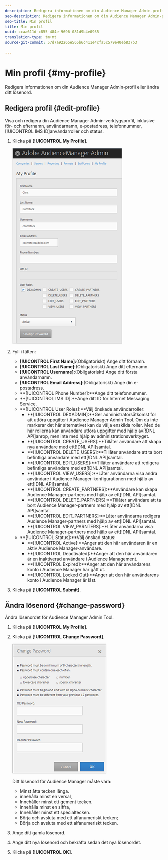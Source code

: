```yaml
---
description: Redigera informationen om din Audience Manager Admin-profil eller ändra ditt lösenord.
seo-description: Redigera informationen om din Audience Manager Admin-profil eller ändra ditt lösenord.
seo-title: Min profil
title: Min profil
uuid: ccaa611d-c855-484e-9696-081d9b4e0935
translation-type: tm+mt
source-git-commit: 57d7a92265e565b6c411e4cfa5c579e40eb837b3

---
```



# Min profil {#my-profile}

Redigera informationen om din Audience Manager Admin-profil eller ändra ditt lösenord.

<!-- c_my_profile.xml -->

## Redigera profil {#edit-profile}

Visa och redigera din Audience Manager Admin-verktygsprofil, inklusive för- och efternamn, användarnamn, e-postadress, telefonnummer, [!UICONTROL IMS ID]användarroller och status.

<!-- t_edit_profile.xml -->

1. Klicka på **[!UICONTROL My Profile]**.

   ![Stegresultat](assets/profile.png)

2. Fyll i fälten:
   * **[!UICONTROL First Name]:**(Obligatoriskt) Ange ditt förnamn.
   * **[!UICONTROL Last Name]:**(Obligatoriskt) Ange ditt efternamn.
   * **[!UICONTROL Username]:**(Obligatoriskt) Ange ditt första användarnamn.
   * **[!UICONTROL Email Address]:**(Obligatoriskt) Ange din e-postadress.
   * **[!UICONTROL Phone Number]:**Ange ditt telefonnummer.
   * **[!UICONTROL IMS ID]:**Ange ditt ID för Internet Messaging Service.
   * **[!UICONTROL User Roles]:**Välj önskade användarroller:
      * **[!UICONTROL DEXADMIN]:**Ger administratörsåtkomst för att utföra uppgifter i Audience Manager Admin Tool. Om du inte markerar det här alternativet kan du välja enskilda roller. Med de här rollerna kan användare utföra uppgifter med hjälp av[!DNL API]anrop, men inte med hjälp av administrationsverktyget.
      * **[!UICONTROL CREATE_USERS]:**Tillåter användare att skapa nya användare med ett[!DNL API]samtal.
      * **[!UICONTROL DELETE_USERS]:**Tillåter användare att ta bort befintliga användare med ett[!DNL API]samtal.
      * **[!UICONTROL EDIT_USERS]:**Tillåter användare att redigera befintliga användare med ett[!DNL API]samtal.
      * **[!UICONTROL VIEW_USERS]:**Låter användarna visa andra användare i Audience Manager-konfigurationen med hjälp av ett[!DNL API]samtal.
      * **[!UICONTROL CREATE_PARTNERS]:**Användare kan skapa Audience Manager-partners med hjälp av ett[!DNL API]samtal.
      * **[!UICONTROL DELETE_PARTNERS]:**Tillåter användare att ta bort Audience Manager-partners med hjälp av ett[!DNL API]samtal.
      * **[!UICONTROL EDIT_PARTNERS]:**Låter användarna redigera Audience Manager-partners med hjälp av ett[!DNL API]samtal.
      * **[!UICONTROL VIEW_PARNTERS]:**Låter användarna visa Audience Manager-partners med hjälp av ett[!DNL API]samtal.
   * **[!UICONTROL Status]:**Välj önskad status:
      * **[!UICONTROL Active]:**Anger att den här användaren är en aktiv Audience Manager-användare.
      * **[!UICONTROL Deactivated]:**Anger att den här användaren är en inaktiverad användare i Audience Management.
      * **[!UICONTROL Expired]:**Anger att den här användarens konto i Audience Manager har gått ut.
      * **[!UICONTROL Locked Out]:**Anger att den här användarens konto i Audience Manager är låst.
3. Klicka på **[!UICONTROL Submit]**.

## Ändra lösenord {#change-password}

Ändra lösenordet för Audience Manager Admin Tool.

<!-- t_change_password.xml -->

1. Klicka på **[!UICONTROL My Profile]**.
1. Klicka på **[!UICONTROL Change Password]**.

   ![](assets/change_password.png)

   Ditt lösenord för Audience Manager måste vara:

   * Minst åtta tecken långa.
   * innehålla minst en versal,
   * Innehåller minst ett gement tecken.
   * innehålla minst en siffra,
   * Innehåller minst ett specialtecken.
   * Börja och avsluta med ett alfanumeriskt tecken;
   * Börja och avsluta med ett alfanumeriskt tecken.

1. Ange ditt gamla lösenord.
1. Ange ditt nya lösenord och bekräfta sedan det nya lösenordet.
1. Klicka på **[!UICONTROL OK]**.